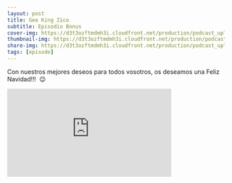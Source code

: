 ```yaml
---
layout: post
title: Gee King Zico
subtitle: Episodio Bonus
cover-img: https://d3t3ozftmdmh3i.cloudfront.net/production/podcast_uploaded_nologo400/14743809/14743809-1619370372653-eb16be7dd0aee.jpg
thumbnail-img: https://d3t3ozftmdmh3i.cloudfront.net/production/podcast_uploaded_nologo400/14743809/14743809-1619370372653-eb16be7dd0aee.jpg
share-img: https://d3t3ozftmdmh3i.cloudfront.net/production/podcast_uploaded_nologo400/14743809/14743809-1619370372653-eb16be7dd0aee.jpg
tags: [episode]
---
```


Con nuestros mejores deseos para todos vosotros, os deseamos una Feliz Navidad!!! &nbsp;😉
<iframe src='https://podcasters.spotify.com/pod/show/geekingzone/embed/episodes/Gee-King-Zico-e1c576e' height='204px' width='380px' frameborder='0' scrolling='no'></iframe>